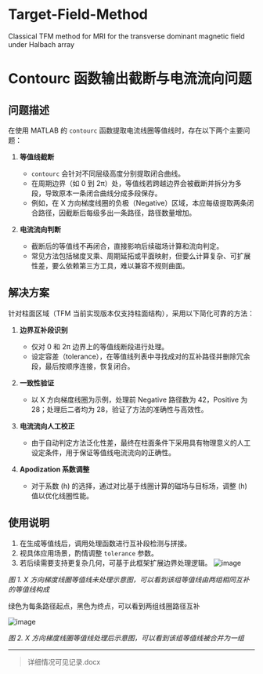 # Target-Field-Method
Classical TFM method for MRI for the transverse dominant magnetic field under Halbach array

# Contourc 函数输出截断与电流流向问题

## 问题描述

在使用 MATLAB 的 `contourc` 函数提取电流线圈等值线时，存在以下两个主要问题：

1. **等值线截断**  
   - `contourc` 会针对不同层级高度分别提取闭合曲线。  
   - 在周期边界（如 0 到 2π）处，等值线若跨越边界会被截断并拆分为多段，导致原本一条闭合曲线分成多段保存。  
   - 例如，在 X 方向梯度线圈的负极（Negative）区域，本应每级提取两条闭合路径，因截断后每级多出一条路径，路径数量增加。

2. **电流流向判断**  
   - 截断后的等值线不再闭合，直接影响后续磁场计算和流向判定。  
   - 常见方法包括梯度叉乘、周期延拓或平面映射，但要么计算复杂、可扩展性差，要么依赖第三方工具，难以兼容不规则曲面。

## 解决方案

针对柱面区域（TFM 当前实现版本仅支持柱面结构），采用以下简化可靠的方法：

1. **边界互补段识别**  
   - 仅对 0 和 2π 边界上的等值线断段进行处理。  
   - 设定容差（tolerance），在等值线列表中寻找成对的互补路径并删除冗余段，最后按顺序连接，恢复闭合。

2. **一致性验证**  
   - 以 X 方向梯度线圈为示例，处理前 Negative 路径数为 42，Positive 为 28；处理后二者均为 28，验证了方法的准确性与高效性。

3. **电流流向人工校正**  
   - 由于自动判定方法泛化性差，最终在柱面条件下采用具有物理意义的人工设定条件，用于保证等值线电流流向的正确性。

4. **Apodization 系数调整**  
   - 对于系数 \(h\) 的选择，通过对比基于线圈计算的磁场与目标场，调整 \(h\) 值以优化线圈性能。

## 使用说明

1. 在生成等值线后，调用处理函数进行互补段检测与拼接。  
2. 视具体应用场景，酌情调整 `tolerance` 参数。  
3. 若后续需要支持更复杂几何，可基于此框架扩展边界处理逻辑。
![image](https://github.com/user-attachments/assets/465b34e1-97dd-4fa8-a403-2e5ccedcb93e)

*图 1. X 方向梯度线圈等值线未处理示意图，可以看到该组等值线由两组相同互补的等值线构成*

绿色为每条路径起点，黑色为终点，可以看到两组线圈路径互补

![image](https://github.com/user-attachments/assets/8cd2b110-aba8-48d2-848c-50ab45b0e644)

*图 2. X 方向梯度线圈等值线处理后示意图，可以看到该组等值线被合并为一组*

---

> 详细情况可见记录.docx
